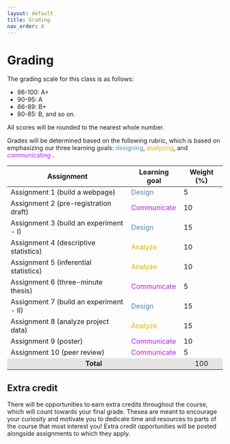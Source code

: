 ```yaml
---
layout: default
title: Grading
nav_order: 4
---
```


# Grading

The grading scale for this class is as follows:

- 96-100: A+
- 90-95: A
- 86-89: B+
- 80-85: B, and so on.

All scores will be rounded to the nearest whole number. 

Grades will be determined based on the following rubric, which is based on emphasizing our three learning goals: <span style="color:#508AB0">designing</span>, <span style="color:#E7AC10">analyzing</span>, and <span style="color:#B321EE">communicating</span> .

<table>
    <thead>
        <tr>
            <th>Assignment</th>
            <th>Learning goal</th>
            <th>Weight (%)</th>
        </tr>
    </thead>
    <tbody>
        <tr><td>Assignment 1 (build a webpage)</td><td><span style="color:#508AB0">Design</span></td><td>5</td></tr>
        <tr><td>Assignment 2 (pre-registration draft)</td><td><span style="color:#B321EE">Communicate</span> </td><td>10</td></tr>
        <tr><td>Assignment 3 (build an experiment - I)</td><td><span style="color:#508AB0">Design</span></td><td>15</td></tr>
        <tr><td>Assignment 4 (descriptive statistics)</td><td><span style="color:#E7AC10">Analyze</span></td><td>10</td></tr>
        <tr><td>Assignment 5 (inferential statistics)</td><td><span style="color:#E7AC10">Analyze</span></td><td>10</td></tr>
        <tr><td>Assignment 6 (three-minute thesis)</td><td><span style="color:#B321EE">Communicate</span> </td><td>5</td></tr>
        <tr><td>Assignment 7 (build an experiment - II)</td><td><span style="color:#508AB0">Design</span></td><td>15</td></tr>
        <tr><td>Assignment 8 (analyze project data)</td><td><span style="color:#E7AC10">Analyze</span></td><td>15</td></tr>
        <tr><td>Assignment 9 (poster)</td><td><span style="color:#B321EE">Communicate</span> </td><td>10</td></tr>
        <tr><td>Assignment 10 (peer review)</td><td><span style="color:#B321EE">Communicate</span> </td><td>5</td></tr>
        <tr><td style="text-align: center; vertical-align: middle;background-color:#E5E4E2" colspan=2><strong>Total</strong></td><td style="text-align: center; vertical-align: middle;background-color:#E5E4E2">100</td></tr>
    </tbody>
</table>

## Extra credit

There will be opportunities to earn extra credits throughout the course, which will count towards your final grade. Thesea are meant to encourage your curiosity and motivate you to dedicate time and resources to parts of the course that most interest you! Extra credit opportunities will be posted alongside assignments to which they apply.